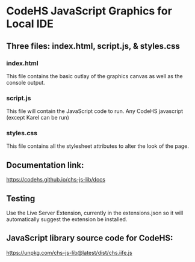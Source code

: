 # CodeHS JavaScript Graphics for Local IDE

## Three files: index.html, script.js, & styles.css
### index.html
This file contains the basic outlay of the graphics canvas as well as the console output.

### script.js
This file will contain the JavaScript code to run.  Any CodeHS javascript (except Karel can be run)

### styles.css
This file contains all the stylesheet attributes to alter the look of the page.

## Documentation link:
https://codehs.github.io/chs-js-lib/docs

## Testing
Use the Live Server Extension, currently in the extensions.json so it will automatically suggest the extension be installed.

## JavaScript library source code for CodeHS:
https://unpkg.com/chs-js-lib@latest/dist/chs.iife.js
